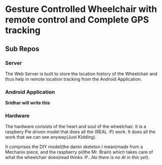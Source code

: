 # Gesture Controlled Wheelchair with remote control and Complete GPS tracking

## Sub Repos

### Server 
The Web Server is built to store the location history of the Wheelchair and thus help in remote location tracking from the Android Application.

### Android Application
**Sridhar will write this**

### Hardware
The hardware consists of the heart and soul of the wheelchair. It is a raspbery Pie driven model that does all the (REAL :P) work.
It does all the work that we can see anyway(Just Kidding).

It comprises the DIY model(the damn skeleton I mean)made from a Mechanix piece, and the raspberry pi(the Mr. Brain) which takes care of what the wheelchair does(read thinks :P...*No there is no AI in this yet*).
